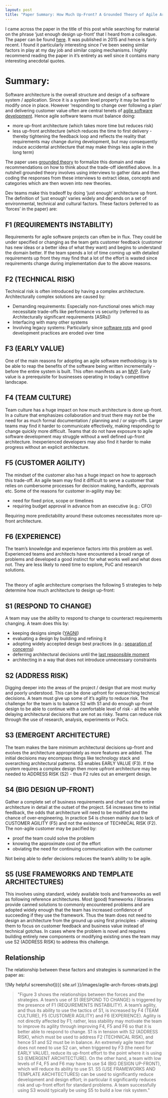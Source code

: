 ```yaml
---
layout: post
title: "Paper Summary: How Much Up-Front? A Grounded Theory of Agile Architecture"
---
```


I came across the paper in the title of this post while searching for material on the phrase ‘just enough design up-front’ that I heard from a colleague. The paper can be found [here](https://ecs.victoria.ac.nz/foswiki/pub/Main/TechnicalReportSeries/ECSTR15-01.pdf).
It was published in 2015 and hence is fairly recent. I found it particularly interesting since I’ve been seeing similar factors in play at my day job and similar coping mechanisms.
I highly recommend reading the paper in it’s entirety as well since it contains many interesting anecdotal quotes.

# Summary:

Software architecture is the overall structure and design of a software system / application. Since it is a system level property it may be hard to modify once in place. However ‘responding to change over following a plan’ and delivering customer value often are central tenets of [agile software development](http://agilemanifesto.org/). Hence agile software teams must balance doing:

- more up-front architecture (which takes more time but reduces risk)
- less up-front architecture (which reduces the time to first delivery - thereby tightening the feedback loop and reflects the reality that requirements may change during development, but may consequently induce accidental architecture that may make things less agile in the long term)

The paper uses [grounded theory](https://en.wikipedia.org/wiki/Grounded_theory) to formalize this domain and make recommendations on how to think about the trade-off identified above. In a nutshell grounded theory involves using interviews to gather data and then coding the responses from these interviews to extract ideas, concepts and categories which are then woven into new theories.

Dev teams make this tradeoff by doing ‘just enough’ architecture up front. The definition of ‘just enough’ varies widely and depends on a set of environmental, technical and cultural factors. These factors (referred to as ‘forces’ in the paper) are:

## F1 (REQUIREMENTS INSTABILITY)
Requirements for agile software projects can often be in flux. They could be under specified or changing as the team gets customer feedback (customer has new ideas or a better idea of what they want) and begins to understand the domain better.
If the team spends a lot of time coming up with detailed requirements up front they may find that a lot of the effort is wasted since requirements change during implementation due to the above reasons.

## F2 (TECHNICAL RISK)
Technical risk is often introduced by having a complex architecture.
Architecturally complex solutions are caused by:

- Demanding requirements: Especially non-functional ones which may necessitate trade-offs like performance vs security (referred to as Architecturally significant requirements [ASRs])
- Interfacing with many other systems
- Involving legacy systems: Particularly since [software rots](https://en.wikipedia.org/wiki/Software_rot) and good development practices are eroded over time

## F3 (EARLY VALUE)
One of the main reasons for adopting an agile software methodology is to be able to reap the benefits of the software being written incrementally - before the entire system is built. This often manifests as an [MVP](https://en.wikipedia.org/wiki/Minimum_viable_product). Early value is a prerequisite for businesses operating in today’s competitive landscape.

## F4 (TEAM CULTURE)
Team culture has a huge impact on how much architecture is done up-front.
In a culture that emphasizes collaboration and trust there may not be the need for as much formal documentation / planning and / or sign-offs. Larger teams may find it harder to communicate effectively, making responding to change quickly more difficult. Teams that do not have exposure to agile software development may struggle without a well defined up-front architecture. Inexperienced developers may also find it harder to make progress without an explicit architecture.

## F5 (CUSTOMER AGILITY)
The mindset of the customer also has a huge impact on how to approach this trade-off.
An agile team may find it difficult to serve a customer that relies on cumbersome processes for decision making, handoffs, approvals etc.
Some of the reasons for customer in-agility may be:

- need for fixed price, scope or timelines
- requiring budget approval in advance from an executive (e.g.: CFO)

Requiring more predictability around these outcomes necessitates more up-front architecture.

## F6 (EXPERIENCE)
The team’s knowledge and experience factors into this problem as well.
Experienced teams and architects have encountered a broad range of problems and developed a good instinct for what works well and what does not. They are less likely to need time to explore, PoC and research solutions.

<br>
The theory of agile architecture comprises the following 5 strategies to help determine how much architecture to design up-front:

## S1 (RESPOND TO CHANGE)
A team may use the ability to respond to change to counteract requirements changing. A team does this by:

- keeping designs simple ([YAGNI](https://en.wikipedia.org/wiki/You_aren%27t_gonna_need_it))
- evaluating a design by building and refining it
- adopting widely accepted design best practices (e.g.: [separation of concerns](https://en.wikipedia.org/wiki/Separation_of_concerns))
- deferring architectural decisions until the [last responsible moment](https://blog.codinghorror.com/the-last-responsible-moment/)
- architecting in a way that does not introduce unnecessary constraints

## S2 (ADDRESS RISK)
Digging deeper into the areas of the project / design that are most murky and poorly understood. This can be done upfront for overarching technical decisions.
A team must give up some of it’s agility to reduce risk. The challenge for the team is to balance S2 with S1 and do enough up-front design to be able to continue with a comfortable level of risk - all the while delaying architectural decisions that are not as risky.
Teams can reduce risk through the use of research, analysis, experiments or PoCs.

## S3 (EMERGENT ARCHITECTURE)
The team makes the bare minimum architectural decisions up-front and evolves the architecture appropriately as more features are added. The initial decisions may encompass things like technology stack and overarching architectural patterns.
S3 enables EARLY VALUE (F3). If the system requires a complex design then more upfront architecture may be needed to ADDRESS RISK (S2) - thus F2 rules out an emergent design.

## S4 (BIG DESIGN UP-FRONT)
Gather a complete set of business requirements and chart out the entire architecture in detail at the outset of the project. S4 increases time to initial feedback, the odds that architecture will need to be modified and the chance of over-engineering.
In practice S4 is chosen mainly due to lack of CUSTOMER AGILITY (F5) and not the existence of TECHNICAL RISK (F2).
The non-agile customer may be pacified by:

- proof the team could solve the problem
- knowing the approximate cost of the effort
- obviating the need for continuing communication with the customer

Not being able to defer decisions reduces the team’s ability to be agile.

## S5 (USE FRAMEWORKS AND TEMPLATE ARCHITECTURES)
This involves using standard, widely available tools and frameworks as well as following reference architectures.
Most (good) frameworks / libraries provide canned solutions to commonly encountered problems and are adopted widely enough that the team has increased confidence of succeeding if they use the framework. Thus the team does not need to design an architecture from the ground up using first principles - allowing them to focus on customer feedback and business value instead of technical gotchas.
In cases where the problem is novel and requires building entirely new components or modifying existing ones the team may use S2 (ADDRESS RISK) to address this challenge.

## Relationship

The relationship between these factors and strategies is summarized in the paper as:

![My helpful screenshot]({{ site.url }}/images/agile-arch-forces-strats.jpg)

> "Figure 3 shows the relationships between the forces and the strategies. A team’s use of S1 (RESPOND TO CHANGE) is triggered by the presence of F1 (REQUIREMENTS INSTABILITY). A team’s agility, and thus its ability to use the tactics of S1, is increased by F4 (TEAM CULTURE), F5 (CUSTOMER AGILITY) and F6 (EXPERIENCE). Agility is not directly affected by F1; rather, less stability may motivate the team to improve its agility through improving F4, F5 and F6 so that it is better able to respond to change. S1 is in tension with S2 (ADDRESS RISK), which must be used to address F2 (TECHNICAL RISK), and hence S1 and S2 must be in balance. An extremely agile team that does not need to use S2 can, when triggered by F3 (the need for EARLY VALUE), reduce its up-front effort to the point where it is using S3 (EMERGENT ARCHITECTURE). On the other hand, a team with low levels of F4, F5 and F6 may have to use S4 (BIG DESIGN UP-FRONT), which will reduce its ability to use S1. S5 (USE FRAMEWORKS AND TEMPLATE ARCHITECTURES) can be used to significantly reduce development and design effort; in particular it significantly reduces risk and up-front effort for standard problems. A team successfully using S3 would typically be using S5 to build a low risk system."

